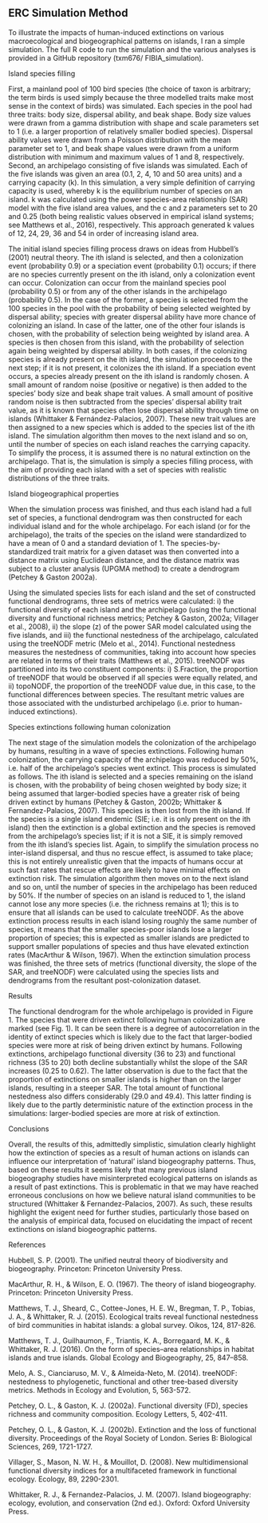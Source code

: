 ERC Simulation Method
---------------------

To illustrate the impacts of human-induced extinctions on various
macroecological and biogeographical patterns on islands, I ran a simple
simulation. The full R code to run the simulation and the various
analyses is provided in a GitHub repository (txm676/ FIBIA\_simulation).

Island species filling

First, a mainland pool of 100 bird species (the choice of taxon is
arbitrary; the term birds is used simply because the three modelled
traits make most sense in the context of birds) was simulated. Each
species in the pool had three traits: body size, dispersal ability, and
beak shape. Body size values were drawn from a gamma distribution with
shape and scale parameters set to 1 (i.e. a larger proportion of
relatively smaller bodied species). Dispersal ability values were drawn
from a Poisson distribution with the mean parameter set to 1, and beak
shape values were drawn from a uniform distribution with minimum and
maximum values of 1 and 8, respectively. Second, an archipelago
consisting of five islands was simulated. Each of the five islands was
given an area (0.1, 2, 4, 10 and 50 area units) and a carrying capacity
(k). In this simulation, a very simple definition of carrying capacity
is used, whereby k is the equilibrium number of species on an island. k
was calculated using the power species-area relationship (SAR) model
with the five island area values, and the c and z parameters set to 20
and 0.25 (both being realistic values observed in empirical island
systems; see Matthews et al., 2016), respectively. This approach
generated k values of 12, 24, 29, 36 and 54 in order of increasing
island area.

The initial island species filling process draws on ideas from Hubbell’s
(2001) neutral theory. The ith island is selected, and then a
colonization event (probability 0.9) or a speciation event (probability
0.1) occurs; if there are no species currently present on the ith
island, only a colonization event can occur. Colonization can occur from
the mainland species pool (probability 0.5) or from any of the other
islands in the archipelago (probability 0.5). In the case of the former,
a species is selected from the 100 species in the pool with the
probability of being selected weighted by dispersal ability; species
with greater dispersal ability have more chance of colonizing an island.
In case of the latter, one of the other four islands is chosen, with the
probability of selection being weighted by island area. A species is
then chosen from this island, with the probability of selection again
being weighted by dispersal ability. In both cases, if the colonizing
species is already present on the ith island, the simulation proceeds to
the next step; if it is not present, it colonizes the ith island. If a
speciation event occurs, a species already present on the ith island is
randomly chosen. A small amount of random noise (positive or negative)
is then added to the species’ body size and beak shape trait values. A
small amount of positive random noise is then subtracted from the
species’ dispersal ability trait value, as it is known that species
often lose dispersal ability through time on islands (Whittaker &
Fernández-Palacios, 2007). These new trait values are then assigned to a
new species which is added to the species list of the ith island. The
simulation algorithm then moves to the next island and so on, until the
number of species on each island reaches the carrying capacity. To
simplify the process, it is assumed there is no natural extinction on
the archipelago. That is, the simulation is simply a species filling
process, with the aim of providing each island with a set of species
with realistic distributions of the three traits.

Island biogeographical properties

When the simulation process was finished, and thus each island had a
full set of species, a functional dendrogram was then constructed for
each individual island and for the whole archipelago. For each island
(or for the archipelago), the traits of the species on the island were
standardized to have a mean of 0 and a standard deviation of 1. The
species-by-standardized trait matrix for a given dataset was then
converted into a distance matrix using Euclidean distance, and the
distance matrix was subject to a cluster analysis (UPGMA method) to
create a dendrogram (Petchey & Gaston 2002a).

Using the simulated species lists for each island and the set of
constructed functional dendrograms, three sets of metrics were
calculated: i) the functional diversity of each island and the
archipelago (using the functional diversity and functional richness
metrics; Petchey & Gaston, 2002a; Villager et al., 2008), ii) the slope
(z) of the power SAR model calculated using the five islands, and iii)
the functional nestedness of the archipelago, calculated using the
treeNODF metric (Melo et al., 2014). Functional nestedness measures the
nestedness of communities, taking into account how species are related
in terms of their traits (Matthews et al., 2015). treeNODF was
partitioned into its two constituent components: i) S.Fraction, the
proportion of treeNODF that would be observed if all species were
equally related, and ii) topoNODF, the proportion of the treeNODF value
due, in this case, to the functional differences between species. The
resultant metric values are those associated with the undisturbed
archipelago (i.e. prior to human-induced extinctions).

Species extinctions following human colonization

The next stage of the simulation models the colonization of the
archipelago by humans, resulting in a wave of species extinctions.
Following human colonization, the carrying capacity of the archipelago
was reduced by 50%, i.e. half of the archipelago’s species went extinct.
This process is simulated as follows. The ith island is selected and a
species remaining on the island is chosen, with the probability of being
chosen weighted by body size; it being assumed that larger-bodied
species have a greater risk of being driven extinct by humans (Petchey &
Gaston, 2002b; Whittaker & Fernandez-Palacios, 2007). This species is
then lost from the ith island. If the species is a single island endemic
(SIE; i.e. it is only present on the ith island) then the extinction is
a global extinction and the species is removed from the archipelago’s
species list; if it is not a SIE, it is simply removed from the ith
island’s species list. Again, to simplify the simulation process no
inter-island dispersal, and thus no rescue effect, is assumed to take
place; this is not entirely unrealistic given that the impacts of humans
occur at such fast rates that rescue effects are likely to have minimal
effects on extinction risk. The simulation algorithm then moves on to
the next island and so on, until the number of species in the
archipelago has been reduced by 50%. If the number of species on an
island is reduced to 1, the island cannot lose any more species (i.e.
the richness remains at 1); this is to ensure that all islands can be
used to calculate treeNODF. As the above extinction process results in
each island losing roughly the same number of species, it means that the
smaller species-poor islands lose a larger proportion of species; this
is expected as smaller islands are predicted to support smaller
populations of species and thus have elevated extinction rates
(MacArthur & Wilson, 1967). When the extinction simulation process was
finished, the three sets of metrics (functional diversity, the slope of
the SAR, and treeNODF) were calculated using the species lists and
dendrograms from the resultant post-colonization dataset.

Results

The functional dendrogram for the whole archipelago is provided in
Figure 1. The species that were driven extinct following human
colonization are marked (see Fig. 1). It can be seen there is a degree
of autocorrelation in the identity of extinct species which is likely
due to the fact that larger-bodied species were more at risk of being
driven extinct by humans. Following extinctions, archipelago functional
diversity (36 to 23) and functional richness (35 to 20) both decline
substantially whilst the slope of the SAR increases (0.25 to 0.62). The
latter observation is due to the fact that the proportion of extinctions
on smaller islands is higher than on the larger islands, resulting in a
steeper SAR. The total amount of functional nestedness also differs
considerably (29.0 and 49.4). This latter finding is likely due to the
partly deterministic nature of the extinction process in the
simulations: larger-bodied species are more at risk of extinction.

Conclusions

Overall, the results of this, admittedly simplistic, simulation clearly
highlight how the extinction of species as a result of human actions on
islands can influence our interpretation of ‘natural’ island
biogeography patterns. Thus, based on these results it seems likely that
many previous island biogeography studies have misinterpreted ecological
patterns on islands as a result of past extinctions. This is problematic
in that we may have reached erroneous conclusions on how we believe
natural island communities to be structured (Whittaker &
Fernandez-Palacios, 2007). As such, these results highlight the exigent
need for further studies, particularly those based on the analysis of
empirical data, focused on elucidating the impact of recent extinctions
on island biogeographic patterns.

References

Hubbell, S. P. (2001). The unified neutral theory of biodiversity and
biogeography. Princeton: Princeton University Press.

MacArthur, R. H., & Wilson, E. O. (1967). The theory of island
biogeography. Princeton: Princeton University Press.

Matthews, T. J., Sheard, C., Cottee-Jones, H. E. W., Bregman, T. P.,
Tobias, J. A., & Whittaker, R. J. (2015). Ecological traits reveal
functional nestedness of bird communities in habitat islands: a global
survey. Oikos, 124, 817-826.

Matthews, T. J., Guilhaumon, F., Triantis, K. A., Borregaard, M. K., &
Whittaker, R. J. (2016). On the form of species–area relationships in
habitat islands and true islands. Global Ecology and Biogeography, 25,
847–858.

Melo, A. S., Cianciaruso, M. V., & Almeida-Neto, M. (2014). treeNODF:
nestedness to phylogenetic, functional and other tree-based diversity
metrics. Methods in Ecology and Evolution, 5, 563-572.

Petchey, O. L., & Gaston, K. J. (2002a). Functional diversity (FD),
species richness and community composition. Ecology Letters, 5, 402-411.

Petchey, O. L., & Gaston, K. J. (2002b). Extinction and the loss of
functional diversity. Proceedings of the Royal Society of London. Series
B: Biological Sciences, 269, 1721-1727.

Villager, S., Mason, N. W. H., & Mouillot, D. (2008). New
multidimensional functional diversity indices for a multifaceted
framework in functional ecology. Ecology, 89, 2290-2301.

Whittaker, R. J., & Fernandez-Palacios, J. M. (2007). Island
biogeography: ecology, evolution, and conservation (2nd ed.). Oxford:
Oxford University Press.
